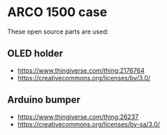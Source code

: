 # ARCO 1500 case 

These open source parts are used:

## OLED holder 
- https://www.thingiverse.com/thing:2176764
- https://creativecommons.org/licenses/by/3.0/

## Arduino bumper
- https://www.thingiverse.com/thing:26237
- https://creativecommons.org/licenses/by-sa/3.0/
